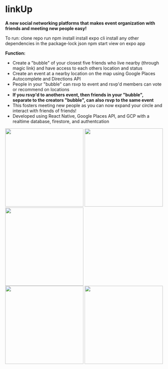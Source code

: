 # linkUp

<b>A new social networking platforms that makes event organization with friends and meeting new people easy!</b>

To run:
clone repo
run npm install
install expo cli
install any other dependencies in the package-lock json
npm start
view on expo app

<b>Function:</b>
<ul>
  <li>Create a "bubble" of your closest five friends who live nearby (through magic link) and have access to each others location and status</li>
  <li>Create an event at a nearby location on the map using Google Places Autocomplete and Directions API</li>
  <li>People in your "bubble" can rsvp to event and rsvp'd members can vote or recommend on locations</li>
  <li><b>If you rsvp'd to anothers event, then friends in your "bubble", separate to the creators "bubble", can also rsvp to the same event</b></li>
  <li>This fosters meeting new people as you can now expand your circle and interact with friends of friends!</li>
  <li>Developed using React Native, Google Places API, and GCP with a realtime database, firestore, and authentcation</li>
</ul>

<div style="display:inline">
  <img src="https://user-images.githubusercontent.com/46610295/187345260-f6c9c0ff-f686-4ec3-b5fa-f5ad636dc1b0.PNG" width="250"></img>
  <img src = "https://user-images.githubusercontent.com/46610295/187345611-0bbf051f-7040-4bf2-b8e0-7124eb751e20.PNG" width = "250"></img>
  <img src = "https://user-images.githubusercontent.com/46610295/187345727-f8a597f7-49ea-4765-96bf-27e970925316.PNG" width = "250"></img>
<div>
<div style="display:inline">
  <img src="https://user-images.githubusercontent.com/46610295/187345867-808e8f9e-40de-403b-9b1e-39df9b82f065.PNG" width="250"></img>
  <img src = "https://user-images.githubusercontent.com/46610295/187345865-e5ae0d39-cb99-4dc4-bb25-5d3e6abf914f.PNG" width = "250"></img>
<div>

  
